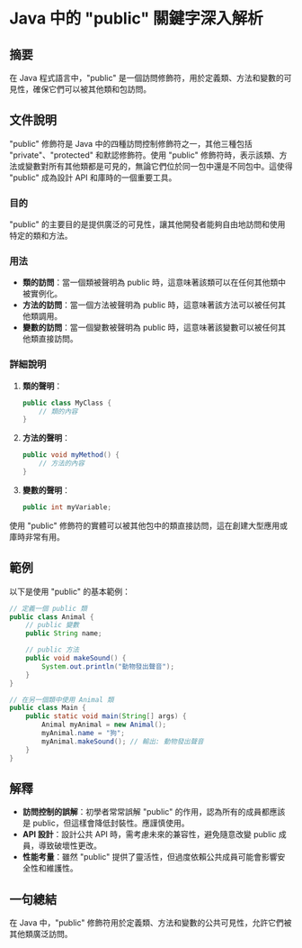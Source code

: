 <!--
Meta Description: # Java 中的 "public" 關鍵字深入解析 ## 摘要 在 Java 程式語言中，"public" 是一個訪問修飾符，用於定義類、方法和變數的可見性，確保它們可以被其他類和包訪問。 ## 文件說明 "public" 修飾符是 Java 中的四種訪問控制修飾符之一，其他三種包括 "priva...
Meta Keywords: public, java, animal, api, class
-->

# Java 中的 "public" 關鍵字深入解析

## 摘要
在 Java 程式語言中，"public" 是一個訪問修飾符，用於定義類、方法和變數的可見性，確保它們可以被其他類和包訪問。

## 文件說明
"public" 修飾符是 Java 中的四種訪問控制修飾符之一，其他三種包括 "private"、"protected" 和默認修飾符。使用 "public" 修飾符時，表示該類、方法或變數對所有其他類都是可見的，無論它們位於同一包中還是不同包中。這使得 "public" 成為設計 API 和庫時的一個重要工具。

### 目的
"public" 的主要目的是提供廣泛的可見性，讓其他開發者能夠自由地訪問和使用特定的類和方法。

### 用法
- **類的訪問**：當一個類被聲明為 public 時，這意味著該類可以在任何其他類中被實例化。
- **方法的訪問**：當一個方法被聲明為 public 時，這意味著該方法可以被任何其他類調用。
- **變數的訪問**：當一個變數被聲明為 public 時，這意味著該變數可以被任何其他類直接訪問。

### 詳細說明
1. **類的聲明**：
   ```java
   public class MyClass {
       // 類的內容
   }
   ```

2. **方法的聲明**：
   ```java
   public void myMethod() {
       // 方法的內容
   }
   ```

3. **變數的聲明**：
   ```java
   public int myVariable;
   ```

使用 "public" 修飾符的實體可以被其他包中的類直接訪問，這在創建大型應用或庫時非常有用。

## 範例
以下是使用 "public" 的基本範例：

```java
// 定義一個 public 類
public class Animal {
    // public 變數
    public String name;

    // public 方法
    public void makeSound() {
        System.out.println("動物發出聲音");
    }
}

// 在另一個類中使用 Animal 類
public class Main {
    public static void main(String[] args) {
        Animal myAnimal = new Animal();
        myAnimal.name = "狗";
        myAnimal.makeSound(); // 輸出: 動物發出聲音
    }
}
```

## 解釋
- **訪問控制的誤解**：初學者常常誤解 "public" 的作用，認為所有的成員都應該是 public，但這樣會降低封裝性。應謹慎使用。
- **API 設計**：設計公共 API 時，需考慮未來的兼容性，避免隨意改變 public 成員，導致破壞性更改。
- **性能考量**：雖然 "public" 提供了靈活性，但過度依賴公共成員可能會影響安全性和維護性。

## 一句總結
在 Java 中，"public" 修飾符用於定義類、方法和變數的公共可見性，允許它們被其他類廣泛訪問。